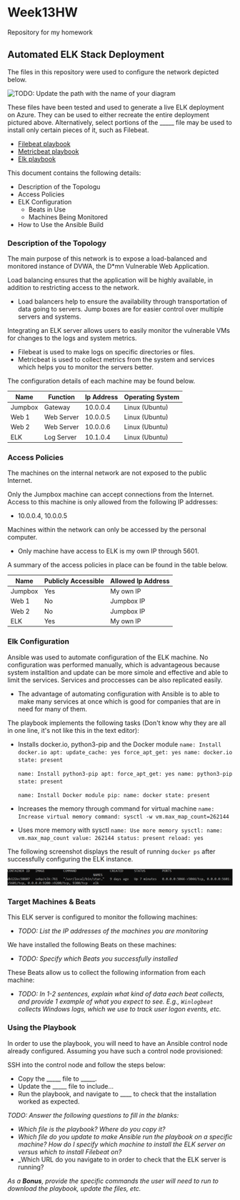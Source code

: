 # Week13HW
Repository for my homework

## Automated ELK Stack Deployment

The files in this repository were used to configure the network depicted below.

![TODO: Update the path with the name of your diagram](Images/diagram_filename.png)

These files have been tested and used to generate a live ELK deployment on Azure. They can be used to either recreate the entire deployment pictured above. Alternatively, select portions of the _____ file may be used to install only certain pieces of it, such as Filebeat.

  - [Filebeat playbook](Ansible/filebeatplaybook.yml)
  - [Metricbeat playbook](Ansible/metricbeatplaybook.yml)
  - [Elk playbook](Ansible/elkplaybook.yml)

This document contains the following details:
- Description of the Topologu
- Access Policies
- ELK Configuration
  - Beats in Use
  - Machines Being Monitored
- How to Use the Ansible Build


### Description of the Topology

The main purpose of this network is to expose a load-balanced and monitored instance of DVWA, the D*mn Vulnerable Web Application.

Load balancing ensures that the application will be highly available, in addition to restricting access to the network.
- Load balancers help to ensure the availability through transportation of data going to servers. Jump boxes are for easier control over multiple servers and systems.

Integrating an ELK server allows users to easily monitor the vulnerable VMs for changes to the logs and system metrics.
- Filebeat is used to make logs on specific directories or files.
- Metricbeat is used to collect metrics from the system and services which helps you to monitor the servers better.

The configuration details of each machine may be found below.

| Name    | Function   | Ip Address | Operating System |
|---------|------------|------------|------------------|
| Jumpbox | Gateway    | 10.0.0.4   | Linux (Ubuntu)   |
| Web 1   | Web Server | 10.0.0.5   | Linux (Ubuntu)   |
| Web 2   | Web Server | 10.0.0.6   | Linux (Ubuntu)   |
| ELK     | Log Server | 10.1.0.4   | Linux (Ubuntu)   |

### Access Policies

The machines on the internal network are not exposed to the public Internet. 

Only the Jumpbox machine can accept connections from the Internet. Access to this machine is only allowed from the following IP addresses:
- 10.0.0.4, 10.0.0.5

Machines within the network can only be accessed by the personal computer.
- Only machine have access to ELK is my own IP through 5601.

A summary of the access policies in place can be found in the table below.

| Name    | Publicly Accessible | Allowed Ip Address |
|---------|---------------------|--------------------|
| Jumpbox | Yes                 | My own IP          |
| Web 1   | No                  | Jumpbox IP         |
| Web 2   | No                  | Jumpbox IP         |
| ELK     | Yes                 | My own IP          |

### Elk Configuration

Ansible was used to automate configuration of the ELK machine. No configuration was performed manually, which is advantageous because system installtion and update can be more simole and effective and able to limit the services. Services and proccesses can be also replicated easily.
- The advantage of automating configuration with Ansible is to able to make many services at once which is good for companies that are in need for many of them.

The playbook implements the following tasks (Don't know why they are all in one line, it's not like this in the text editor):
- Installs docker.io, python3-pip and the Docker module
   `name: Install docker.io
    apt:
     update_cache: yes
     force_apt_get: yes
     name: docker.io
     state: present`

   `name: Install python3-pip
    apt:
     force_apt_get: yes
     name: python3-pip
     state: present`
   
   `name: Install Docker module
    pip:
     name: docker
     state: present`
- Increases the memory through command for virtual machine
   `name: Increase virtual memory
    command: sysctl -w vm.max_map_count=262144`
- Uses more memory with sysctl
   `name: Use more memory
    sysctl:
      name: vm.max_map_count
      value: 262144
      status: present
      reload: yes`

The following screenshot displays the result of running `docker ps` after successfully configuring the ELK instance.

![alt text](https://github.com/Bradenkh1/Week13HW/blob/main/Ansible/2021-09-20%2022_32_15-azadmin%40ELK.png)

### Target Machines & Beats
This ELK server is configured to monitor the following machines:
- _TODO: List the IP addresses of the machines you are monitoring_

We have installed the following Beats on these machines:
- _TODO: Specify which Beats you successfully installed_

These Beats allow us to collect the following information from each machine:
- _TODO: In 1-2 sentences, explain what kind of data each beat collects, and provide 1 example of what you expect to see. E.g., `Winlogbeat` collects Windows logs, which we use to track user logon events, etc._

### Using the Playbook
In order to use the playbook, you will need to have an Ansible control node already configured. Assuming you have such a control node provisioned: 

SSH into the control node and follow the steps below:
- Copy the _____ file to _____.
- Update the _____ file to include...
- Run the playbook, and navigate to ____ to check that the installation worked as expected.

_TODO: Answer the following questions to fill in the blanks:_
- _Which file is the playbook? Where do you copy it?_
- _Which file do you update to make Ansible run the playbook on a specific machine? How do I specify which machine to install the ELK server on versus which to install Filebeat on?_
- _Which URL do you navigate to in order to check that the ELK server is running?

_As a **Bonus**, provide the specific commands the user will need to run to download the playbook, update the files, etc._
